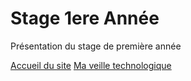 # Stage 1ere Année
Présentation du stage de première année

<!-- Lien en HTML vers la racine du site (README.md) -->
<a href=".">Accueil du site</a>
<a href="veille">Ma veille technologique</a>